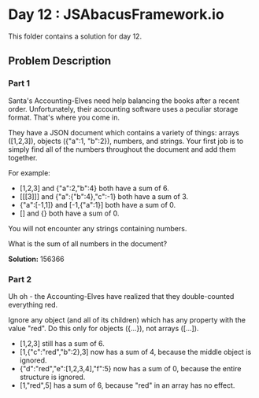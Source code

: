 # Day 12 : JSAbacusFramework.io

This folder contains a solution for day 12.

## Problem Description

### Part 1

Santa's Accounting-Elves need help balancing the books after a recent order. Unfortunately, their accounting software uses a peculiar storage format. That's where you come in.

They have a JSON document which contains a variety of things: arrays ([1,2,3]), objects ({"a":1, "b":2}), numbers, and strings. Your first job is to simply find all of the numbers throughout the document and add them together.

For example:

  * [1,2,3] and {"a":2,"b":4} both have a sum of 6.
  * [[[3]]] and {"a":{"b":4},"c":-1} both have a sum of 3.
  * {"a":[-1,1]} and [-1,{"a":1}] both have a sum of 0.
  * [] and {} both have a sum of 0.

You will not encounter any strings containing numbers.

What is the sum of all numbers in the document?

**Solution:** 156366

### Part 2

Uh oh - the Accounting-Elves have realized that they double-counted everything red.

Ignore any object (and all of its children) which has any property with the value "red". Do this only for objects ({...}), not arrays ([...]).

  * [1,2,3] still has a sum of 6.
  * [1,{"c":"red","b":2},3] now has a sum of 4, because the middle object is ignored.
  * {"d":"red","e":[1,2,3,4],"f":5} now has a sum of 0, because the entire structure is ignored.
  * [1,"red",5] has a sum of 6, because "red" in an array has no effect.
